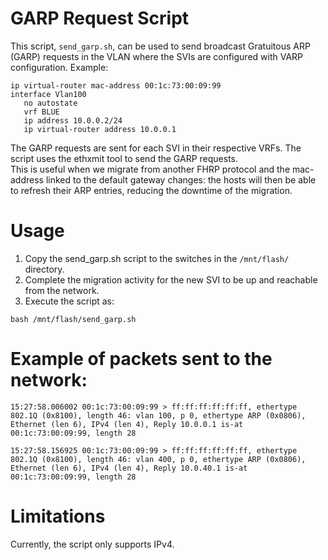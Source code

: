 # GARP Request Script
This script, `send_garp.sh`, can be used to send broadcast Gratuitous ARP (GARP) requests in the VLAN where the SVIs are configured with VARP configuration. 
Example: 
```
ip virtual-router mac-address 00:1c:73:00:09:99
interface Vlan100
   no autostate
   vrf BLUE
   ip address 10.0.0.2/24
   ip virtual-router address 10.0.0.1
```
The GARP requests are sent for each SVI in their respective VRFs. The script uses the ethxmit tool to send the GARP requests.  
This is useful when we migrate from another FHRP protocol and the mac-address linked to the default gateway changes: the hosts will then be able to refresh their ARP entries, reducing the downtime of the migration.

# Usage
1. Copy the send_garp.sh script to the switches in the `/mnt/flash/` directory.
2. Complete the migration activity for the new SVI to be up and reachable from the network.
3. Execute the script as:
```
bash /mnt/flash/send_garp.sh
```

# Example of packets sent to the network: 
```
15:27:58.006002 00:1c:73:00:09:99 > ff:ff:ff:ff:ff:ff, ethertype 802.1Q (0x8100), length 46: vlan 100, p 0, ethertype ARP (0x0806), Ethernet (len 6), IPv4 (len 4), Reply 10.0.0.1 is-at 00:1c:73:00:09:99, length 28

15:27:58.156925 00:1c:73:00:09:99 > ff:ff:ff:ff:ff:ff, ethertype 802.1Q (0x8100), length 46: vlan 400, p 0, ethertype ARP (0x0806), Ethernet (len 6), IPv4 (len 4), Reply 10.0.40.1 is-at 00:1c:73:00:09:99, length 28
```

# Limitations
Currently, the script only supports IPv4.

